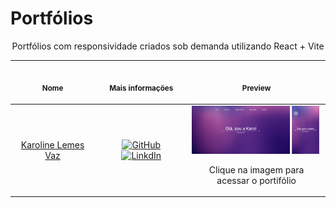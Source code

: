 # Portfólios

<p align="center">
  Portfólios com responsividade criados sob demanda utilizando React + Vite<br>
  <table>
      <thead>
        <tr>
          <th align="center">
            <img width="300" height="1"> 
            <p> 
              <small>
                Nome
              </small>
            </p>
          </th>
          <th align="center">
            <img width="300" height="1">
            <p>
              <small>
                Mais informações
              </small>
            </p>
          </th>
          <th align="center">
            <img width="300" height="1"> 
            <p> 
              <small>
                Preview
              </small>
            </p>
          </th>
        </tr>
      </thead>
      <tbody>
        <tr>
          <td align="center">
            <a href="portfolio-karol">Karoline Lemes Vaz</a>
          </td>
          <td align="center">
            <a href="https://github.com/Karolvaz" target="_blank">
              <img src="https://img.shields.io/badge/GitHub-100000?style=for-the-badge&logo=github&logoColor=white" alt="GitHub" target="_blank">
            </a>
            <br>
            <a href="https://www.linkedin.com/in/karolinelemesvaz/" target="_blank">
              <img src="https://img.shields.io/badge/LinkedIn-0077B5?style=for-the-badge&logo=linkedin&logoColor=white" alt="LinkdIn" target="_blank">
            </a>
          </td>
          <td align="center">
            <a href="https://portfolios-livid-ten.vercel.app/" height="1px"><img width="600px" src="portfolio-karol/.github/preview.png" /></a>
            <p>Clique na imagem para acessar o portifólio</p>
          </td>
        </tr> 
      </tbody>   
  </table>
</p>
